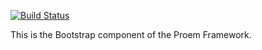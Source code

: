 [![Build Status](https://secure.travis-ci.org/proem/proem.png)](http://travis-ci.org/proem/proem)

This is the Bootstrap component of the Proem Framework.
